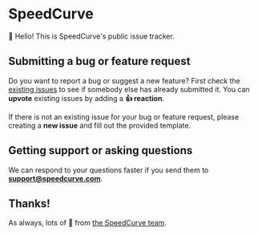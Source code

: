 # SpeedCurve

👋 Hello! This is SpeedCurve's public issue tracker.

## Submitting a bug or feature request

Do you want to report a bug or suggest a new feature? First check the [existing issues](https://github.com/SpeedCurve-Metrics/SpeedCurve/issues) to see if somebody else has already submitted it. You can **upvote** existing issues by adding a **:+1: reaction**.

If there is not an existing issue for your bug or feature request, please creating a **new issue** and fill out the provided template.

## Getting support or asking questions

We can respond to your questions faster if you send them to **support@speedcurve.com**.

## Thanks!

As always, lots of 💜 from [the SpeedCurve team](https://speedcurve.com/about/).
